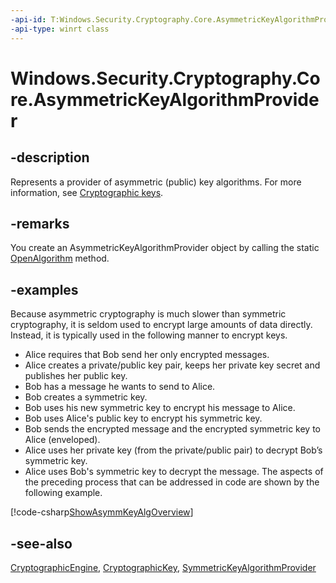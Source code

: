 ```yaml
---
-api-id: T:Windows.Security.Cryptography.Core.AsymmetricKeyAlgorithmProvider
-api-type: winrt class
---
```


<!-- Class syntax.
public class AsymmetricKeyAlgorithmProvider : Windows.Security.Cryptography.Core.IAsymmetricKeyAlgorithmProvider, Windows.Security.Cryptography.Core.IAsymmetricKeyAlgorithmProvider2
-->

# Windows.Security.Cryptography.Core.AsymmetricKeyAlgorithmProvider

## -description
Represents a provider of asymmetric (public) key algorithms. For more information, see [Cryptographic keys](https://msdn.microsoft.com/library/f35bebdf-28c5-4f91-a94e-f7d862b6ed59).

## -remarks
You create an AsymmetricKeyAlgorithmProvider object by calling the static [OpenAlgorithm](asymmetrickeyalgorithmprovider_openalgorithm_637226074.md) method.

## -examples
Because asymmetric cryptography is much slower than symmetric cryptography, it is seldom used to encrypt large amounts of data directly. Instead, it is typically used in the following manner to encrypt keys.


+ Alice requires that Bob send her only encrypted messages.
+ Alice creates a private/public key pair, keeps her private key secret and publishes her public key.
+ Bob has a message he wants to send to Alice.
+ Bob creates a symmetric key.
+ Bob uses his new symmetric key to encrypt his message to Alice.
+ Bob uses Alice's public key to encrypt his symmetric key.
+ Bob sends the encrypted message and the encrypted symmetric key to Alice (enveloped).
+ Alice uses her private key (from the private/public pair) to decrypt Bob’s symmetric key.
+ Alice uses Bob's symmetric key to decrypt the message.
The aspects of the preceding process that can be addressed in code are shown by the following example.



[!code-csharp[ShowAsymmKeyAlgOverview](../windows.security.cryptography/code/crypto-snippets/cs/cryptosnippets.cs#ShowAsymmKeyAlgOverview)]

## -see-also
[CryptographicEngine](cryptographicengine.md), [CryptographicKey](cryptographickey.md), [SymmetricKeyAlgorithmProvider](symmetrickeyalgorithmprovider.md)
